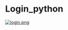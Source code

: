 # Login_python
[![login.png](https://i.postimg.cc/Nfb8xF2G/login.png)](https://postimg.cc/6y2GW9hF)
